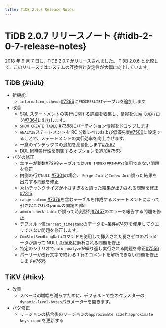 ```yaml
---
title: TiDB 2.0.7 Release Notes
---
```


# TiDB 2.0.7 リリースノート {#tidb-2-0-7-release-notes}

2018 年 9 月 7 日に、TiDB 2.0.7 がリリースされました。 TiDB 2.0.6 と比較して、このリリースではシステムの互換性と安定性が大幅に向上しています。

## TiDB {#tidb}

-   新機能
    -   `information_schema` [#7286](https://github.com/pingcap/tidb/pull/7286)に`PROCESSLIST`テーブルを追加します
-   改善
    -   SQL ステートメントの実行に関する詳細を収集し、情報を`SLOW QUERY`ログ[#7364](https://github.com/pingcap/tidb/pull/7364)に出力します。
    -   `SHOW CREATE TABLE` [#7388](https://github.com/pingcap/tidb/pull/7388)にパーティション情報をドロップします
    -   `ANALYZE`ステートメントを RC 分離レベルおよび低優先度[#7500](https://github.com/pingcap/tidb/pull/7500)に設定することで、ステートメントの実行効率を向上させます。
    -   一意のインデックスの追加を高速化します[#7562](https://github.com/pingcap/tidb/pull/7562)
    -   DDL 同時実行性を制御するオプションを追加[#7563](https://github.com/pingcap/tidb/pull/7563)
-   バグの修正
    -   主キーが整数[#7298](https://github.com/pingcap/tidb/pull/7298)テーブルでは`USE INDEX(PRIMARY)`使用できない問題を修正
    -   内側の行が`NULL` [#7301](https://github.com/pingcap/tidb/pull/7301)の場合、 `Merge Join`と`Index Join`誤った結果を出力する問題を修正
    -   `Join`チャンクサイズが小さすぎると誤った結果が出力される問題を修正[#7315](https://github.com/pingcap/tidb/pull/7315)
    -   `range column` [#7379](https://github.com/pingcap/tidb/pull/7379)を含むテーブルを作成するステートメントによって引き起こされるpanicの問題を修正
    -   `admin check table`が誤って時刻型列[#7457](https://github.com/pingcap/tidb/pull/7457)のエラーを報告する問題を修正
    -   デフォルト値`current_timestamp`のデータを`=`条件[#7467](https://github.com/pingcap/tidb/pull/7467)を使用してクエリできない問題を修正します。
    -   `ComStmtSendLongData`コマンドを使用して挿入された長さゼロのパラメータが誤って NULL [#7508](https://github.com/pingcap/tidb/pull/7508)に解析される問題を修正
    -   特定のシナリオで`auto analyze`が繰り返し実行される問題を修正[#7556](https://github.com/pingcap/tidb/pull/7556)
    -   パーサーが改行文字で終わる 1 行のコメントを解析できない問題を修正します[#7635](https://github.com/pingcap/tidb/pull/7635)

## TiKV {#tikv}

-   改善
    -   スペースの増幅を減らすために、デフォルトで空のクラスターの`dynamic-level-bytes`パラメーターを開きます。
-   バグ修正
    -   リージョンの結合後のリージョンの`approximate size`と`approximate keys count`を更新する
